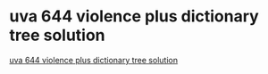 # uva 644 violence plus dictionary tree solution
[uva 644 violence plus dictionary tree solution](https://aiwithcloud.com/2022/09/16/uva_644_violence_plus_dictionary_tree_solution/)